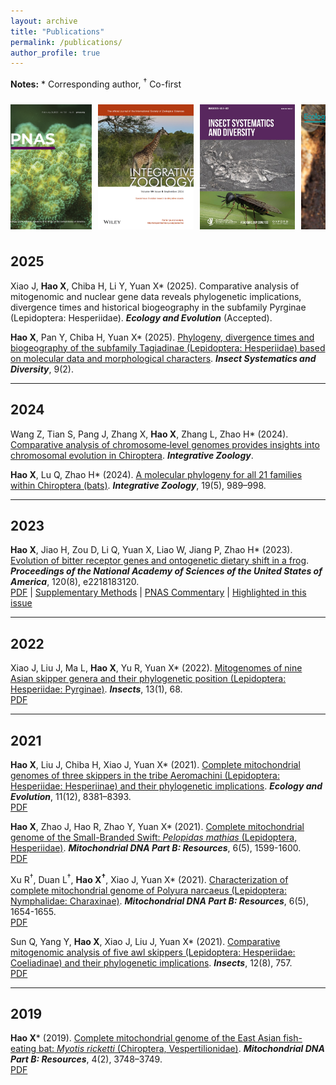 ```yaml
---
layout: archive
title: "Publications"
permalink: /publications/
author_profile: true
---
```



**Notes:** \* Corresponding author, <sup>†</sup> Co-first


<div style="display: flex; overflow: hidden; width: 100%; padding: 10px 0;">
  <div id="scrolling-container" style="display: flex;">
    <img src="../images/Hao_2023_PNAS.png" alt="Hao_2023_PNAS" style="width: auto; height: 200px; margin-right: 10px;" />
    <img src="../images/Hao_2024_INZ_1.png" alt="Hao_2024_INZ_1" style="width: auto; height: 200px; margin-right: 10px;" />
    <img src="../images/Hao_2025_ISD.jpeg" alt="Hao_2025_ISD" style="width: auto; height: 200px; margin-right: 10px;" />
    <img src="../images/Hao_2021_EcE.png" alt="Hao_2021_EcE" style="width: auto; height: 200px; margin-right: 10px;" />
    <img src="../images/Mitochondrial_DNA.jpg" alt="Mitochondrial_DNA" style="width: auto; height: 200px; margin-right: 10px;" />
    <!-- Repeated images to create a seamless scroll effect -->
    <img src="../images/Hao_2023_PNAS.png" alt="Hao_2023_PNAS" style="width: auto; height: 200px; margin-right: 10px;" />
    <img src="../images/Hao_2024_INZ_1.png" alt="Hao_2024_INZ_1" style="width: auto; height: 200px; margin-right: 10px;" />
    <img src="../images/Hao_2025_ISD.jpeg" alt="Hao_2025_ISD" style="width: auto; height: 200px; margin-right: 10px;" />
    <img src="../images/Hao_2021_EcE.png" alt="Hao_2021_EcE" style="width: auto; height: 200px; margin-right: 10px;" />
    <img src="../images/Mitochondrial_DNA.jpg" alt="Mitochondrial_DNA" style="width: auto; height: 200px; margin-right: 10px;" />
  </div>
</div>

<style>
  #scrolling-container {
    display: flex;
    animation: scrollImages 30s linear infinite;
  }

  @keyframes scrollImages {
    0% {
      transform: translateX(0);
    }
    100% {
      transform: translateX(-50%);
    }
  }
</style>

<script>
  const container = document.getElementById("scrolling-container");

  container.addEventListener("animationiteration", () => {
    container.appendChild(container.firstElementChild);
  });
</script>

## 2025

Xiao J, **Hao X**, Chiba H, Li Y, Yuan X* (2025). Comparative analysis of mitogenomic and nuclear gene data reveals phylogenetic implications, divergence times and historical biogeography in the subfamily Pyrginae (Lepidoptera: Hesperiidae). _**Ecology and Evolution**_ (Accepted).

**Hao X**, Pan Y, Chiba H, Yuan X* (2025). <a href="https://doi.org/10.1093/isd/ixaf002" target="_blank">Phylogeny, divergence times and biogeography of the subfamily Tagiadinae (Lepidoptera: Hesperiidae) based on molecular data and morphological characters</a>. _**Insect Systematics and Diversity**_, 9(2).  

---

## 2024

Wang Z, Tian S, Pang J, Zhang X, **Hao X**, Zhang L, Zhao H* (2024). <a href="https://doi.org/10.1111/1749-4877.12915" target="_blank">Comparative analysis of chromosome‐level genomes provides insights into chromosomal evolution in Chiroptera</a>. _**Integrative Zoology**_.  

**Hao X**, Lu Q, Zhao H* (2024). <a href="https://doi.org/10.1111/1749-4877.12772" target="_blank">A molecular phylogeny for all 21 families within Chiroptera (bats)</a>. _**Integrative Zoology**_, 19(5), 989–998.  

---

## 2023
**Hao X**, Jiao H, Zou D, Li Q, Yuan X, Liao W, Jiang P, Zhao H* (2023). <a href="https://www.pnas.org/doi/full/10.1073/pnas.2218183120" target="_blank">Evolution of bitter receptor genes and ontogenetic dietary shift in a frog</a>. _**Proceedings of the National Academy of Sciences of the United States of America**_, 120(8), e2218183120.  
<a href="/files/Hao_2023_PNAS.pdf" target="_blank">PDF</a> | <a href="/files/Hao_2023_PNAS_sapp.pdf" target="_blank">Supplementary Methods</a> | <a href="/files/Hao_2023_PNAS_commentary.pdf" target="_blank">PNAS Commentary</a> | <a href="https://www.pnas.org/doi/10.1073/iti0823120" target="_blank">Highlighted in this issue</a>

---

## 2022
Xiao J, Liu J, Ma L, **Hao X**, Yu R, Yuan X* (2022). <a href="https://doi.org/10.3390/insects13010068" target="_blank">Mitogenomes of nine Asian skipper genera and their phylogenetic position (Lepidoptera: Hesperiidae: Pyrginae)</a>. _**Insects**_, 13(1), 68.  
<a href="/files/Xiao_2022_Insects.pdf" target="_blank">PDF</a>  

---

## 2021
**Hao X**, Liu J, Chiba H, Xiao J, Yuan X* (2021). <a href="https://doi.org/10.1002/ece3.7666" target="_blank">Complete mitochondrial genomes of three skippers in the tribe Aeromachini (Lepidoptera: Hesperiidae: Hesperiinae) and their phylogenetic implications</a>. _**Ecology and Evolution**_, 11(12), 8381–8393.  
<a href="/files/Hao_2021_EcE.pdf" target="_blank">PDF</a>  

**Hao X**, Zhao J, Hao R, Zhao Y, Yuan X* (2021). <a href="https://www.tandfonline.com/doi/full/10.1080/23802359.2021.1914523" target="_blank">Complete mitochondrial genome of the Small-Branded Swift: _Pelopidas mathias_ (Lepidoptera, Hesperiidae)</a>. _**Mitochondrial DNA Part B: Resources**_, 6(5), 1599-1600.  
<a href="/files/Hao_2021_Mitochondrial_DNA.pdf" target="_blank">PDF</a>  

Xu R<sup>†</sup>, Duan L<sup>†</sup>, **Hao X<sup>†</sup>**, Xiao J, Yuan X* (2021). <a href="https://doi.org/10.1080/23802359.2021.1927875" target="_blank">Characterization of complete mitochondrial genome of Polyura narcaeus (Lepidoptera: Nymphalidae: Charaxinae)</a>. _**Mitochondrial DNA Part B: Resources**_, 6(5), 1654-1655.  
<a href="/files/Xu_2021_Mitochondrial_DNA.pdf" target="_blank">PDF</a>  

Sun Q, Yang Y, **Hao X**, Xiao J, Liu J, Yuan X* (2021). <a href="https://doi.org/10.3390/insects12080757" target="_blank">Comparative mitogenomic analysis of five awl skippers (Lepidoptera: Hesperiidae: Coeliadinae) and their phylogenetic implications</a>. _**Insects**_, 12(8), 757.  
<a href="/files/Sun_2021_Insects.pdf" target="_blank">PDF</a>  

---

## 2019
**Hao X**\* (2019). <a href="https://www.tandfonline.com/doi/full/10.1080/23802359.2019.1681316" target="_blank">Complete mitochondrial genome of the East Asian fish-eating bat: _Myotis ricketti_ (Chiroptera, Vespertilionidae)</a>. _**Mitochondrial DNA Part B: Resources**_, 4(2), 3748–3749.  
<a href="/files/Hao_2019_Mitochondrial_DNA.pdf" target="_blank">PDF</a>
